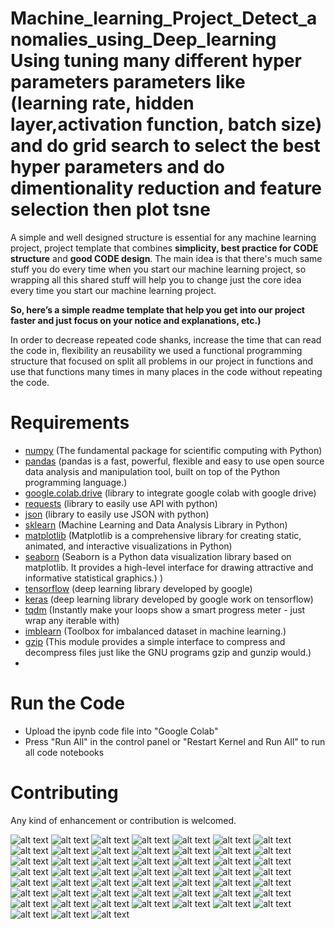 # Machine_learning_Project_Detect_anomalies_using_Deep_learning Using tuning many different hyper parameters parameters like (learning rate, hidden layer,activation function, batch size) and do grid search to select the best hyper parameters and do dimentionality reduction and feature selection then plot tsne  
 
A simple and well designed structure is essential for any machine learning project, project template that combines **simplicity, best practice for CODE structure** and **good CODE design**. 
The main idea is that there's much same stuff you do every time when you start our machine learning project, so wrapping all this shared stuff will help you to change just the core idea every time you start our machine learning project. 

**So, here’s a simple readme template that help you get into our project faster and just focus on your notice and explanations, etc.)**

In order to decrease repeated code shanks, increase the time that can read the code in, flexibility an reusability we used a functional programming structure that focused on split all problems in our project in functions and use that functions many times in many places in the code without repeating the code.
 

# Requirements
- [numpy](https://numpy.org/) (The fundamental package for scientific computing with Python)
- [pandas](https://pandas.pydata.org/) (pandas is a fast, powerful, flexible and easy to use open source data analysis and manipulation tool, built on top of the Python programming language.) 
- [google.colab.drive](https://colab.research.google.com/) (library to integrate google colab with google drive)
- [requests](https://pypi.org/project/requests/) (library to easily use API with python)
- [json](https://docs.python.org/3/library/json.html) (library to easily use JSON with python)
- [sklearn](https://scikit-learn.org/stable/) (Machine Learning and Data Analysis Library in Python)
- [matplotlib](https://matplotlib.org/) (Matplotlib is a comprehensive library for creating static, animated, and interactive visualizations in Python)
- [seaborn](https://seaborn.pydata.org/) (Seaborn is a Python data visualization library based on matplotlib. It provides a high-level interface for drawing attractive and informative statistical graphics.)
)
- [tensorflow](https://www.tensorflow.org/) (deep learning library developed by google)
- [keras](https://keras.io/) (deep learning library developed by google work on tensorflow)
- [tqdm](https://tqdm.github.io/) (Instantly make your loops show a smart progress meter - just wrap any iterable with)
- [imblearn](https://pypi.org/project/imblearn/) (Toolbox for imbalanced dataset in machine learning.)
- [gzip](https://docs.python.org/3/library/gzip.html) (This module provides a simple interface to compress and decompress files just like the GNU programs gzip and gunzip would.)
-  
# Run the Code
- Upload the ipynb code file into "Google Colab"  
- Press "Run All" in the control panel or "Restart Kernel and Run All" to run all code notebooks

 
 
# Contributing
Any kind of enhancement or contribution is welcomed.

![alt text](images/TermProject_G18_Presentation_page-0001.jpg)
![alt text](images/TermProject_G18_Presentation_page-0002.jpg)
![alt text](images/TermProject_G18_Presentation_page-0003.jpg)
![alt text](images/TermProject_G18_Presentation_page-0004.jpg)
![alt text](images/TermProject_G18_Presentation_page-0005.jpg)
![alt text](images/TermProject_G18_Presentation_page-0006.jpg)
![alt text](images/TermProject_G18_Presentation_page-0007.jpg)
![alt text](images/TermProject_G18_Presentation_page-0008.jpg)
![alt text](images/TermProject_G18_Presentation_page-0009.jpg)
![alt text](images/TermProject_G18_Presentation_page-0010.jpg)
![alt text](images/TermProject_G18_Presentation_page-0011.jpg)
![alt text](images/TermProject_G18_Presentation_page-0012.jpg)
![alt text](images/TermProject_G18_Presentation_page-0013.jpg)
![alt text](images/TermProject_G18_Presentation_page-0014.jpg)
![alt text](images/TermProject_G18_Presentation_page-0015.jpg)
![alt text](images/TermProject_G18_Presentation_page-0016.jpg)
![alt text](images/TermProject_G18_Presentation_page-0017.jpg)
![alt text](images/TermProject_G18_Presentation_page-0018.jpg)
![alt text](images/TermProject_G18_Presentation_page-0019.jpg)
![alt text](images/TermProject_G18_Presentation_page-0020.jpg)
![alt text](images/TermProject_G18_Presentation_page-0021.jpg)
![alt text](images/TermProject_G18_Presentation_page-0022.jpg)
![alt text](images/TermProject_G18_Presentation_page-0023.jpg)
![alt text](images/TermProject_G18_Presentation_page-0024.jpg)
![alt text](images/TermProject_G18_Presentation_page-0025.jpg)
![alt text](images/TermProject_G18_Presentation_page-0026.jpg)
![alt text](images/TermProject_G18_Presentation_page-0027.jpg)
![alt text](images/TermProject_G18_Presentation_page-0028.jpg)
![alt text](images/TermProject_G18_Presentation_page-0029.jpg)
![alt text](images/TermProject_G18_Presentation_page-0030.jpg)
![alt text](images/TermProject_G18_Presentation_page-0031.jpg)
![alt text](images/TermProject_G18_Presentation_page-0032.jpg)
![alt text](images/TermProject_G18_Presentation_page-0033.jpg)
![alt text](images/TermProject_G18_Presentation_page-0034.jpg)
![alt text](images/TermProject_G18_Presentation_page-0035.jpg)
![alt text](images/TermProject_G18_Presentation_page-0036.jpg)
![alt text](images/TermProject_G18_Presentation_page-0037.jpg)
![alt text](images/TermProject_G18_Presentation_page-0038.jpg)
![alt text](images/TermProject_G18_Presentation_page-0039.jpg)
![alt text](images/TermProject_G18_Presentation_page-0040.jpg)
![alt text](images/TermProject_G18_Presentation_page-0041.jpg)
![alt text](images/TermProject_G18_Presentation_page-0042.jpg)
![alt text](images/TermProject_G18_Presentation_page-0043.jpg)
![alt text](images/TermProject_G18_Presentation_page-0044.jpg)
![alt text](images/TermProject_G18_Presentation_page-0045.jpg)
![alt text](images/TermProject_G18_Presentation_page-0046.jpg)
![alt text](images/TermProject_G18_Presentation_page-0047.jpg)
![alt text](images/TermProject_G18_Presentation_page-0048.jpg)
![alt text](images/TermProject_G18_Presentation_page-0049.jpg)
![alt text](images/TermProject_G18_Presentation_page-0050.jpg)
![alt text](images/TermProject_G18_Presentation_page-0051.jpg)
![alt text](images/TermProject_G18_Presentation_page-0052.jpg)

 


